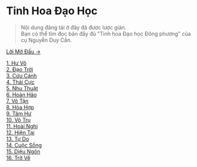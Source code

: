 # Tinh Hoa Đạo Học

> Nội dung đăng tải ở đây đã được lược giản.  
> Bạn có thể tìm đọc bản đầy đủ "Tinh hoa Đạo học Đông phương" của cụ Nguyễn Duy Cần.

[Lời Mở Đầu &rarr;](https://github.com/thaicuc/tinh-hoa-dao-hoc/blob/master/contents/00-loi-mo-dau.md)

[1. Hư Vô](https://github.com/thaicuc/tinh-hoa-dao-hoc/blob/master/contents/01-hu-vo.md)  
[2. Đạo Trời](https://github.com/thaicuc/tinh-hoa-dao-hoc/blob/master/contents/02-dao-troi.md)  
[3. Cứu Cánh](https://github.com/thaicuc/tinh-hoa-dao-hoc/blob/master/contents/03-cuu-canh.md)  
[4. Thái Cực](https://github.com/thaicuc/tinh-hoa-dao-hoc/blob/master/contents/04-thai-cuc.md)  
[5. Nhu Thuật](https://github.com/thaicuc/tinh-hoa-dao-hoc/blob/master/contents/05-nhu-thuat.md)  
[6. Hoàn Hảo](https://github.com/thaicuc/tinh-hoa-dao-hoc/blob/master/contents/06-hoan-hao.md)  
[7. Vô Tận](https://github.com/thaicuc/tinh-hoa-dao-hoc/blob/master/contents/07-vo-tan.md)  
[8. Hòa Hợp](https://github.com/thaicuc/tinh-hoa-dao-hoc/blob/master/contents/08-hoa-hop.md)  
[9. Tâm Hư](https://github.com/thaicuc/tinh-hoa-dao-hoc/blob/master/contents/09-tam-hu.md)  
[10. Vô Trụ](https://github.com/thaicuc/tinh-hoa-dao-hoc/blob/master/contents/10-vo-tru.md)  
[11. Hoài Nghi](https://github.com/thaicuc/tinh-hoa-dao-hoc/blob/master/contents/11-hoai-nghi.md)  
[12. Hiện Tại](https://github.com/thaicuc/tinh-hoa-dao-hoc/blob/master/contents/12-hien-tai.md)  
[13. Tự Do](https://github.com/thaicuc/tinh-hoa-dao-hoc/blob/master/contents/13-tu-do.md)  
[14. Cuộc Sống](https://github.com/thaicuc/tinh-hoa-dao-hoc/blob/master/contents/14-cuoc-song.md)  
[15. Diệu Ngôn](https://github.com/thaicuc/tinh-hoa-dao-hoc/blob/master/contents/15-dieu-ngon.md)  
[16. Trở Về](https://github.com/thaicuc/tinh-hoa-dao-hoc/blob/master/contents/16-tro-ve.md)
